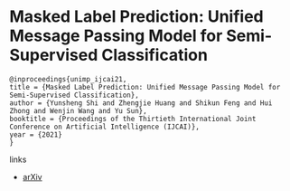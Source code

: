 # Masked Label Prediction: Unified Message Passing Model for Semi-Supervised Classification

```
@inproceedings{unimp_ijcai21,
title = {Masked Label Prediction: Unified Message Passing Model for Semi-Supervised Classification},
author = {Yunsheng Shi and Zhengjie Huang and Shikun Feng and Hui Zhong and Wenjin Wang and Yu Sun},
booktitle = {Proceedings of the Thirtieth International Joint Conference on Artificial Intelligence (IJCAI)},
year = {2021}
}
```

links
- [arXiv](https://arxiv.org/abs/2009.03509)
